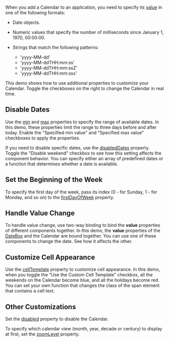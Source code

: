 When you add a Calendar to an application, you need to specify its [value](/Documentation/ApiReference/UI_Components/dxCalendar/Configuration/#value) in one of the following formats: 

- Date objects.

- Numeric values that specify the number of milliseconds since January 1, 1970, 00:00:00.

- Strings that match the following patterns: 
    - 'yyyy-MM-dd'
    - 'yyyy-MM-ddTHH:mm:ss'
    - 'yyyy-MM-ddTHH:mm:ssZ'
    - 'yyyy-MM-ddTHH:mm:ssx' 

This demo shows how to use additional properties to customize your Calendar. Toggle the checkboxes on the right to change the Calendar in real time.

## Disable Dates

Use the [min](/Documentation/ApiReference/UI_Components/dxCalendar/Configuration/#min) and [max](/Documentation/ApiReference/UI_Components/dxCalendar/Configuration/#max) properties to specify the range of available dates. In this demo, these properties limit the range to three days before and after today. Enable the "Specified min value" and "Specified max value" checkboxes to apply the properties.

If you need to disable specific dates, use the [disabledDates](/Documentation/ApiReference/UI_Components/dxCalendar/Configuration/#disabledDates) property. Toggle the "Disable weekend" checkbox to see how this setting affects the component behavior. You can specify either an array of predefined dates or a function that determines whether a date is available.

## Set the Beginning of the Week

To specify the first day of the week, pass its index (0 - for Sunday, 1 - for Monday, and so on) to the [firstDayOfWeek](/Documentation/ApiReference/UI_Components/dxCalendar/Configuration/#firstDayOfWeek) property.

## Handle Value Change

To handle value change, use two-way binding to bind the **value** properties of different components together. In this demo, the **value** properties of the [DateBox](/Documentation/Guide/UI_Components/DateBox/Getting_Started_with_DateBox/) and the Calendar are bound together. You can use one of these components to change the date. See how it affects the other.

## Customize Cell Appearance

Use the [cellTemplate](/Documentation/ApiReference/UI_Components/dxCalendar/Configuration/#cellTemplate) property to customize cell appearance. In this demo, when you toggle the "Use the Custom Cell Template" checkbox, all the weekends on the Calendar become blue, and all the holidays become red. You can set your own function that changes the class of the span element that contains a cell text.

## Other Customizations

Set the [disabled](/Documentation/ApiReference/UI_Components/dxCalendar/Configuration/#disabled) property to disable the Calendar.

To specify which calendar view (month, year, decade or century) to display at first, set the [zoomLevel](/Documentation/ApiReference/UI_Components/dxCalendar/Configuration/#zoomLevel) property.